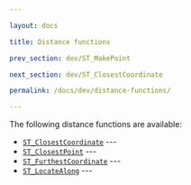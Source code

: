 ```yaml
---

layout: docs

title: Distance functions

prev_section: dev/ST_MakePoint

next_section: dev/ST_ClosestCoordinate

permalink: /docs/dev/distance-functions/

---
```


The following distance functions are available:

* [`ST_ClosestCoordinate`](../ST_ClosestCoordinate) --- 
* [`ST_ClosestPoint`](../ST_ClosestPoint) --- 
* [`ST_FurthestCoordinate`](../ST_FurthestCoordinate) --- 
* [`ST_LocateAlong`](../ST_LocateAlong) --- 
